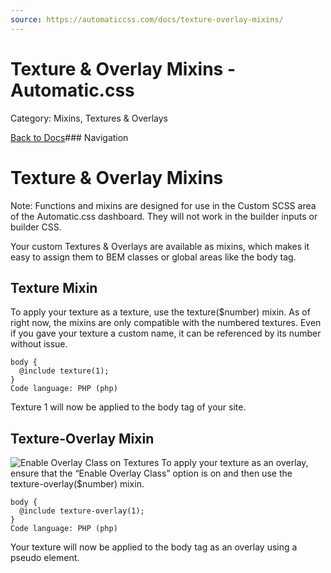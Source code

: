 ```yaml
---
source: https://automaticcss.com/docs/texture-overlay-mixins/
---
```


# Texture & Overlay Mixins - Automatic.css

Category: Mixins, Textures & Overlays

[Back to Docs](https://automaticcss.com/docs)### Navigation

# Texture & Overlay Mixins

Note: Functions and mixins are designed for use in the Custom SCSS area of the Automatic.css dashboard. They will not work in the builder inputs or builder CSS.

Your custom Textures & Overlays are available as mixins, which makes it easy to assign them to BEM classes or global areas like the body tag.

## Texture Mixin

To apply your texture as a texture, use the texture($number) mixin. As of right now, the mixins are only compatible with the numbered textures. Even if you gave your texture a custom name, it can be referenced by its number without issue.

```
body {
  @include texture(1);
}
Code language: PHP (php)
```

Texture 1 will now be applied to the body tag of your site.

## Texture-Overlay Mixin

![Enable Overlay Class on Textures](https://automaticcss.com/wp-content/uploads/CleanShot-2025-01-27-at-19.02.08@2x-1024x1024.jpg)
To apply your texture as an overlay, ensure that the “Enable Overlay Class” option is on and then use the texture-overlay($number) mixin.

```
body {
  @include texture-overlay(1);
}
Code language: PHP (php)
```

Your texture will now be applied to the body tag as an overlay using a pseudo element.

